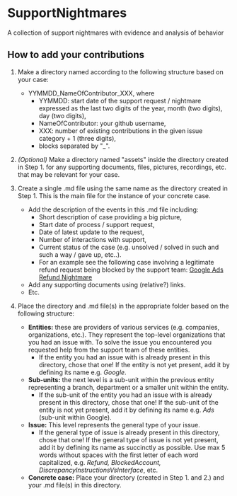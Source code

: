 # SupportNightmares
A collection of support nightmares with evidence and analysis of behavior


## How to add your contributions
1. Make a directory named according to the following structure based on your case:
    - YYMMDD_NameOfContributor_XXX, where
      - YYMMDD: start date of the support request / nightmare expressed as the last two digits of the year, month (two digits), day (two digits),
      - NameOfContributor: your github username,
      - XXX: number of existing contributions in the given issue category + 1 (three digits),
      - blocks separated by "_".

2. *(Optional)* Make a directory named "assets" inside the directory created in Step 1. for any supporting documents, files, pictures, recordings, etc. that may be relevant for your case.

3. Create a single .md file using the same name as the directory created in Step 1. This is the main file for the instance of your concrete case.
   - Add the description of the events in this .md file including:
     - Short description of case providing a big picture,
     - Start date of process / support request,
     - Date of latest update to the request,
     - Number of interactions with support,
     - Current status of the case (e.g. unsolved / solved in such and such a way / gave up, etc..).
     - For an example see the following case involving a legitimate refund request being blocked by the support team: [Google Ads Refund Nightmare](Entities/Google/Ads/Refund/250228_drgalapagos_001/250228_drgalapagos_001.md)
   - Add any supporting documents using (relative?) links.
   - Etc. 

4. Place the directory and .md file(s) in the appropriate folder based on the following structure:
   - **Entities:** these are providers of various services (e.g. companies, organizations, etc.). They represent the top-level organizations that you had an issue with. To solve the issue you encountered you requested help from the support team of these entities.
     - If the entity you had an issue with is already present in this directory, chose that one! If the entity is not yet present, add it by defining its name e.g. *Google*.
   - **Sub-units:** the next level is a sub-unit within the previous entity representing a branch, department or a smaller unit within the entity.
     - If the sub-unit of the entity you had an issue with is already present in this directory, chose that one! If the sub-unit of the entity is not yet present, add it by defining its name e.g. *Ads* (sub-unit within Google).
   - **Issue:** This level represents the general type of your issue.
     - If the general type of issue is already present in this directory, chose that one! If the general type of issue is not yet present, add it by defining its name as succinctly as possible. Use max 5 words without spaces with the first letter of each word capitalized, e.g. *Refund, BlockedAccount, DiscrepancyInstructionsVsInterface*, etc.
   - **Concrete case:** Place your directory (created in Step 1. and 2.) and your .md file(s) in this directory.    
       
